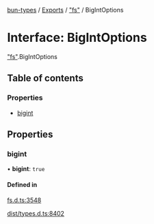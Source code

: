 [bun-types](https://github.com/oven-sh/bun-types/blob/master/api-docs/README.md) / [Exports](https://github.com/oven-sh/bun-types/blob/master/api-docs/modules.md) / ["fs"](https://github.com/oven-sh/bun-types/blob/master/api-docs/modules/fs_.md) / BigIntOptions

# Interface: BigIntOptions

["fs"](https://github.com/oven-sh/bun-types/blob/master/api-docs/modules/fs_.md).BigIntOptions

## Table of contents

### Properties

- [bigint](https://github.com/oven-sh/bun-types/blob/master/api-docs/interfaces/fs_.BigIntOptions.md#bigint)

## Properties

### bigint

• **bigint**: ``true``

#### Defined in

[fs.d.ts:3548](https://github.com/valgaze/bun-types/blob/6f8dbf8/fs.d.ts#L3548)

[dist/types.d.ts:8402](https://github.com/valgaze/bun-types/blob/6f8dbf8/dist/types.d.ts#L8402)
